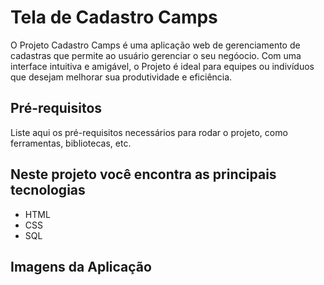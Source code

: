 <h1>
  Tela de Cadastro Camps
</h1> 

O Projeto Cadastro Camps é uma aplicação web de gerenciamento de cadastras que permite ao usuário gerenciar o seu negóocio. Com uma interface intuitiva e amigável, o Projeto é ideal para equipes ou indivíduos que desejam melhorar sua produtividade e eficiência.

## Pré-requisitos

Liste aqui os pré-requisitos necessários para rodar o projeto, como ferramentas, bibliotecas, etc.

## Neste projeto você encontra as principais tecnologias

- HTML
- CSS
- SQL

## Imagens da Aplicação


